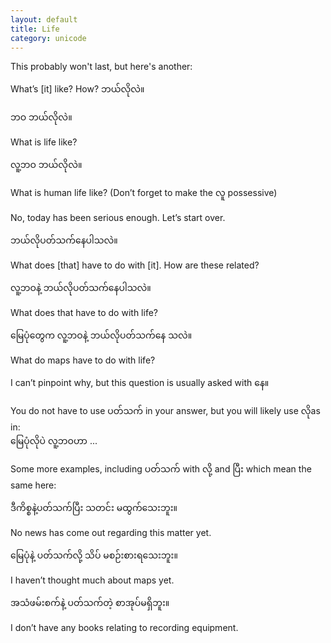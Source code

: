 ```yaml
---
layout: default
title: Life
category: unicode
---
```


<p>This probably won't last, but here's another:</p>

<p>What’s [it] like? How? <span class='mm3'>ဘယ်လိုလဲ။</span></p>

<p class='my'><span class='mm3'>ဘဝ ဘယ်လိုလဲ။</span></p>
<p class='hide-this'>What is life like?</p>

<p class='my'><span class='mm3'>လူ့ဘဝ ဘယ်လိုလဲ။</span></p>
<p class='hide-this'>What is human life like? (Don’t forget to make the <span class='mm3'>လူ</span> possessive)</p>

<p>No, today has been serious enough. Let’s start over.</p>

<p class='my'><span class='mm3'>ဘယ်လိုပတ်သက်နေပါသလဲ။</span></p>
<p class='hide-this'>What does [that] have to do with [it]. How are these related?</p>

<p class='my'><span class='mm3'>လူ့ဘဝနဲ့ ဘယ်လိုပတ်သက်နေပါသလဲ။</span></p>
<p class='hide-this'>What does that have to do with life?</p>

<p class='my'><span class='mm3'>မြေပုံတွေက လူ့ဘဝနဲ့ ဘယ်လိုပတ်သက်နေ သလဲ။</span></p>
<p class='hide-this'>What do maps have to do with life?</p>

<p>I can’t pinpoint why, but this question is usually asked with <span class='mm3'>နေ။</span></p>
<p>You do not have to use <span class='mm3'>ပတ်သက်</span> in your answer, but you will likely use <span class='mm3'>လို</span>as in:<br>
<span class='mm3'>မြေပုံလိုပဲ လူ့ဘဝဟာ </span>...</p>

<p>Some more examples, including <span class='mm3'>ပတ်သက်</span> with <span class='mm3'>လို့</span> and <span class='mm3'>ပြီး</span> which mean the same here:</p>
<p class='my'><span class='mm3'>ဒီကိစ္စနဲ့ပတ်သက်ပြီး သတင်း မထွက်သေးဘူး။</span></p>
<p class='hide-this'>No news has come out regarding this matter yet.</p>
<p class='my'><span class='mm3'>မြေပုံနဲ့ ပတ်သက်လို့ သိပ် မစဉ်းစားရသေးဘူး။</span></p>
<p class='hide-this'>I haven’t thought much about maps yet.</p>
<p class='my'><span class='mm3'>အသံဖမ်းစက်နဲ့ ပတ်သက်တဲ့ စာအုပ်မရှိဘူး။</span></p>
<p class='hide-this'>I don’t have any books relating to recording equipment.</p>

